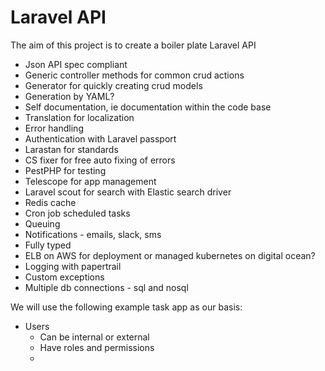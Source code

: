 # Laravel API

The aim of this project is to create a boiler plate Laravel API

* Json API spec compliant
* Generic controller methods for common crud actions
* Generator for quickly creating crud models
* Generation by YAML?
* Self documentation, ie documentation within the code base
* Translation for localization
* Error handling
* Authentication with Laravel passport
* Larastan for standards
* CS fixer for free auto fixing of errors
* PestPHP for testing
* Telescope for app management
* Laravel scout for search with Elastic search driver
* Redis cache
* Cron job scheduled tasks
* Queuing 
* Notifications - emails, slack, sms
* Fully typed
* ELB on AWS for deployment or managed kubernetes on digital ocean?
* Logging with papertrail
* Custom exceptions
* Multiple db connections - sql and nosql
  

We will use the following example task app as our basis:

* Users
  * Can be internal or external
  * Have roles and permissions
  * 


